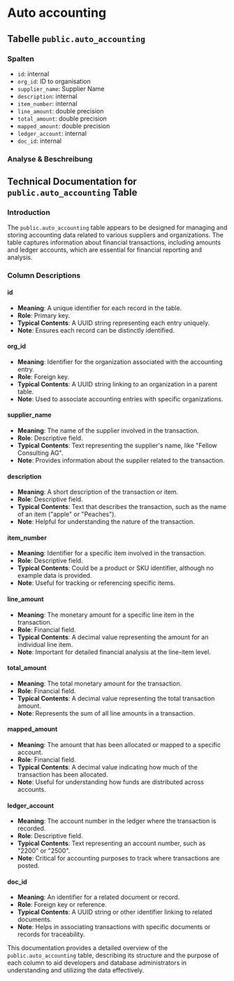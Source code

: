 # Auto accounting

## Tabelle `public.auto_accounting`

### Spalten

* `id`: internal
* `org_id`: ID to organisation
* `supplier_name`: Supplier Name
* `description`: internal
* `item_number`: internal
* `line_amount`: double precision
* `total_amount`: double precision
* `mapped_amount`: double precision
* `ledger_account`: internal
* `doc_id`: internal

### Analyse & Beschreibung

## Technical Documentation for `public.auto_accounting` Table

### Introduction

The `public.auto_accounting` table appears to be designed for managing and storing accounting data related to various suppliers and organizations. The table captures information about financial transactions, including amounts and ledger accounts, which are essential for financial reporting and analysis.

### Column Descriptions

#### id

* **Meaning**: A unique identifier for each record in the table.
* **Role**: Primary key.
* **Typical Contents**: A UUID string representing each entry uniquely.
* **Note**: Ensures each record can be distinctly identified.

#### org\_id

* **Meaning**: Identifier for the organization associated with the accounting entry.
* **Role**: Foreign key.
* **Typical Contents**: A UUID string linking to an organization in a parent table.
* **Note**: Used to associate accounting entries with specific organizations.

#### supplier\_name

* **Meaning**: The name of the supplier involved in the transaction.
* **Role**: Descriptive field.
* **Typical Contents**: Text representing the supplier's name, like "Fellow Consulting AG".
* **Note**: Provides information about the supplier related to the transaction.

#### description

* **Meaning**: A short description of the transaction or item.
* **Role**: Descriptive field.
* **Typical Contents**: Text that describes the transaction, such as the name of an item ("apple" or "Peaches").
* **Note**: Helpful for understanding the nature of the transaction.

#### item\_number

* **Meaning**: Identifier for a specific item involved in the transaction.
* **Role**: Descriptive field.
* **Typical Contents**: Could be a product or SKU identifier, although no example data is provided.
* **Note**: Useful for tracking or referencing specific items.

#### line\_amount

* **Meaning**: The monetary amount for a specific line item in the transaction.
* **Role**: Financial field.
* **Typical Contents**: A decimal value representing the amount for an individual line item.
* **Note**: Important for detailed financial analysis at the line-item level.

#### total\_amount

* **Meaning**: The total monetary amount for the transaction.
* **Role**: Financial field.
* **Typical Contents**: A decimal value representing the total transaction amount.
* **Note**: Represents the sum of all line amounts in a transaction.

#### mapped\_amount

* **Meaning**: The amount that has been allocated or mapped to a specific account.
* **Role**: Financial field.
* **Typical Contents**: A decimal value indicating how much of the transaction has been allocated.
* **Note**: Useful for understanding how funds are distributed across accounts.

#### ledger\_account

* **Meaning**: The account number in the ledger where the transaction is recorded.
* **Role**: Descriptive field.
* **Typical Contents**: Text representing an account number, such as "2200" or "2500".
* **Note**: Critical for accounting purposes to track where transactions are posted.

#### doc\_id

* **Meaning**: An identifier for a related document or record.
* **Role**: Foreign key or reference.
* **Typical Contents**: A UUID string or other identifier linking to related documents.
* **Note**: Helps in associating transactions with specific documents or records for traceability.

This documentation provides a detailed overview of the `public.auto_accounting` table, describing its structure and the purpose of each column to aid developers and database administrators in understanding and utilizing the data effectively.
